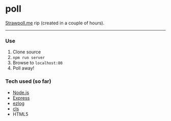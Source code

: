poll
====

[Strawpoll.me](http://www.strawpoll.me/) rip (created in a couple of hours).

<!--- badges -->

<!--- /badges -->

---


### Use
1. Clone source
2. `npm run server`
3. Browse to `localhost:80`
4. Poll away!


### Tech used (so far)
* [Node.js](http://nodejs.org/)
* [Express](http://expressjs.com/)
* [ezlog](https://github.com/opensoars/ezlog)
* [cls](https://github.com/opensoars/cls)
* HTML5



